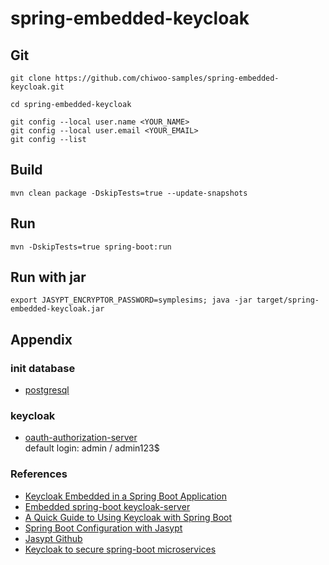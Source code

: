 # spring-embedded-keycloak

## Git
```
git clone https://github.com/chiwoo-samples/spring-embedded-keycloak.git

cd spring-embedded-keycloak

git config --local user.name <YOUR_NAME>
git config --local user.email <YOUR_EMAIL>
git config --list
```

## Build
```
mvn clean package -DskipTests=true --update-snapshots
```

## Run
```
mvn -DskipTests=true spring-boot:run
```

## Run with jar
```
export JASYPT_ENCRYPTOR_PASSWORD=symplesims; java -jar target/spring-embedded-keycloak.jar
```

## Appendix

### init database
- [postgresql](./docker/docker.md)

### keycloak 
- [oauth-authorization-server](http://localhost:8083/auth)  
default login: admin / admin123$

### References
- [Keycloak Embedded in a Spring Boot Application](https://www.baeldung.com/keycloak-embedded-in-spring-boot-app)
- [Embedded spring-boot keycloak-server](https://github.com/thomasdarimont/embedded-spring-boot-keycloak-server)
- [A Quick Guide to Using Keycloak with Spring Boot](https://www.baeldung.com/spring-boot-keycloak)
- [Spring Boot Configuration with Jasypt](https://www.baeldung.com/spring-boot-jasypt)
- [Jasypt Github](https://github.com/ulisesbocchio/jasypt-spring-boot)
- [Keycloak to secure spring-boot microservices](https://hackmd.diverse-team.fr/s/HJ1zF5bM_)
